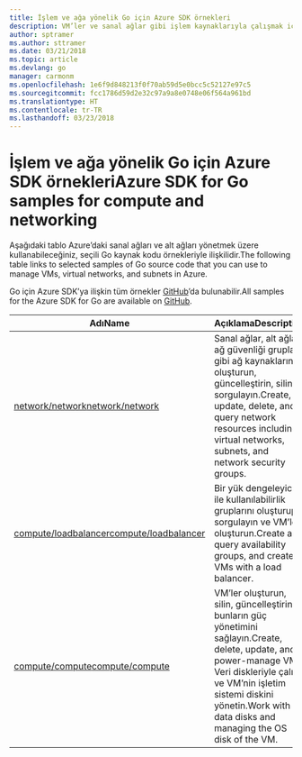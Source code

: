 ```yaml
---
title: İşlem ve ağa yönelik Go için Azure SDK örnekleri
description: VM’ler ve sanal ağlar gibi işlem kaynaklarıyla çalışmak için Go için Azure SDK’dan seçilen örnekler.
author: sptramer
ms.author: sttramer
ms.date: 03/21/2018
ms.topic: article
ms.devlang: go
manager: carmonm
ms.openlocfilehash: 1e6f9d848213f0f70ab59d5e0bcc5c52127e97c5
ms.sourcegitcommit: fcc1786d59d2e32c97a9a8e0748e06f564a961bd
ms.translationtype: HT
ms.contentlocale: tr-TR
ms.lasthandoff: 03/23/2018
---
```

# <a name="azure-sdk-for-go-samples-for-compute-and-networking"></a><span data-ttu-id="a5c5e-103">İşlem ve ağa yönelik Go için Azure SDK örnekleri</span><span class="sxs-lookup"><span data-stu-id="a5c5e-103">Azure SDK for Go samples for compute and networking</span></span>

<span data-ttu-id="a5c5e-104">Aşağıdaki tablo Azure’daki sanal ağları ve alt ağları yönetmek üzere kullanabileceğiniz, seçili Go kaynak kodu örnekleriyle ilişkilidir.</span><span class="sxs-lookup"><span data-stu-id="a5c5e-104">The following table links to selected samples of Go source code that you can use to manage VMs, virtual networks, and subnets in Azure.</span></span> 

<span data-ttu-id="a5c5e-105">Go için Azure SDK’ya ilişkin tüm örnekler [GitHub](https://github.com/Azure-Samples/azure-sdk-for-go-samples)’da bulunabilir.</span><span class="sxs-lookup"><span data-stu-id="a5c5e-105">All samples for the Azure SDK for Go are available on [GitHub](https://github.com/Azure-Samples/azure-sdk-for-go-samples).</span></span>

| <span data-ttu-id="a5c5e-106">Adı</span><span class="sxs-lookup"><span data-stu-id="a5c5e-106">Name</span></span> | <span data-ttu-id="a5c5e-107">Açıklama</span><span class="sxs-lookup"><span data-stu-id="a5c5e-107">Description</span></span> |
|------|-------------|
| [<span data-ttu-id="a5c5e-108">network/network</span><span class="sxs-lookup"><span data-stu-id="a5c5e-108">network/network</span></span>](https://github.com/Azure-Samples/azure-sdk-for-go-samples/blob/master/network/network.go) | <span data-ttu-id="a5c5e-109">Sanal ağlar, alt ağlar, ağ güvenliği grupları gibi ağ kaynaklarını oluşturun, güncelleştirin, silin ve sorgulayın.</span><span class="sxs-lookup"><span data-stu-id="a5c5e-109">Create, update, delete, and query network resources including virtual networks, subnets, and network security groups.</span></span> |
| [<span data-ttu-id="a5c5e-110">compute/loadbalancer</span><span class="sxs-lookup"><span data-stu-id="a5c5e-110">compute/loadbalancer</span></span>](https://github.com/Azure-Samples/azure-sdk-for-go-samples/blob/master/compute/loadbalancer.go) | <span data-ttu-id="a5c5e-111">Bir yük dengeleyicisi ile kullanılabilirlik gruplarını oluşturup sorgulayın ve VM’ler oluşturun.</span><span class="sxs-lookup"><span data-stu-id="a5c5e-111">Create and query availability groups, and create VMs with a load balancer.</span></span> |
| [<span data-ttu-id="a5c5e-112">compute/compute</span><span class="sxs-lookup"><span data-stu-id="a5c5e-112">compute/compute</span></span>](https://github.com/Azure-Samples/azure-sdk-for-go-samples/blob/master/compute/compute.go) | <span data-ttu-id="a5c5e-113">VM’ler oluşturun, silin, güncelleştirin ve bunların güç yönetimini sağlayın.</span><span class="sxs-lookup"><span data-stu-id="a5c5e-113">Create, delete, update, and power-manage VMs.</span></span> <span data-ttu-id="a5c5e-114">Veri diskleriyle çalışın ve VM’nin işletim sistemi diskini yönetin.</span><span class="sxs-lookup"><span data-stu-id="a5c5e-114">Work with data disks and managing the OS disk of the VM.</span></span> |
